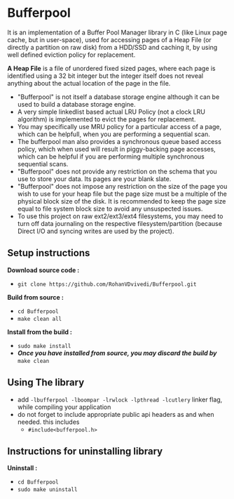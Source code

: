 # Bufferpool
It is an implementation of a Buffer Pool Manager library in C (like Linux page cache, but in user-space), used for accessing pages of a Heap File (or directly a partition on raw disk) from a HDD/SSD and caching it, by using well defined eviction policy for replacement.

**A Heap File** is a file of unordered fixed sized pages, where each page is identified using a 32 bit integer but the integer itself does not reveal anything about the actual location of the page in the file.

 * "Bufferpool" is not itself a database storage engine although it can be used to build a database storage engine.
 * A very simple linkedlist based actual LRU Policy (not a clock LRU algorithm) is implemented to evict the pages for replacement.
 * You may specifically use MRU policy for a particular access of a page, which can be helpfull, when you are performing a sequential scan.
 * The bufferpool man also provides a synchronous queue based access policy, which when used will result in piggy-backing page accesses, which can be helpful if you are performing multiple synchronous sequential scans.
 * "Bufferpool" does not provide any restriction on the schema that you use to store your data. Its pages are your blank slate.
 * "Bufferpool" does not impose any restriction on the size of the page you wish to use for your heap file but the page size must be a multiple of the physical block size of the disk. It is recommended to keep the page size equal to file system block size to avoid any unsuspected issues.
 * To use this project on raw ext2/ext3/ext4 filesystems, you may need to turn off data journaling on the respective filesystem/partition (because Direct I/O and syncing writes are used by the project).

## Setup instructions

**Download source code :**
 * `git clone https://github.com/RohanVDvivedi/Bufferpool.git`

**Build from source :**
 * `cd Bufferpool`
 * `make clean all`

**Install from the build :**
 * `sudo make install`
 * ***Once you have installed from source, you may discard the build by*** `make clean`

## Using The library
 * add `-lbufferpool -lboompar -lrwlock -lpthread -lcutlery` linker flag, while compiling your application
 * do not forget to include appropriate public api headers as and when needed. this includes
   * `#include<bufferpool.h>`

## Instructions for uninstalling library

**Uninstall :**
 * `cd Bufferpool`
 * `sudo make uninstall`